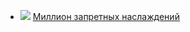 * ![](/books/love_erotica/К.Л.%20Паркер/Миллион%20запретных%20наслаждений.jpg) [Миллион запретных наслаждений](/books/love_erotica/К.Л.%20Паркер/Миллион%20запретных%20наслаждений)